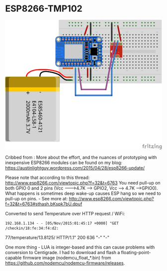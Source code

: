 # ESP8266-TMP102

![](tmp102_huzzah_bb.png)

Cribbed from :
More about the effort, and the nuances of prototyping with inexpensive ESP8266 modules can be found on my
blog: https://austinlightguy.wordpress.com/2015/04/28/esp8266-update/


Please note that according to this thread: http://www.esp8266.com/viewtopic.php?f=32&t=6763 You need pull-up on both GPIO 0 and 2 pins (Vcc --->4.7K --> GPIO2, Vcc --> 4.7K -->GPIO0). What happens is sometimes deep wake-up causes ESP hang so we need to pull-up on pins. - See more at: http://www.esp8266.com/viewtopic.php?f=32&t=6763#sthash.bKspk7bU.dpuf

Converted to send Temperature over HTTP request / WiFi:

    192.168.1.134 - - [05/Nov/2015:01:45:17 +0000] "GET /checkin/18:fe:34:f4:d2:
77/temperature/13.8125/ HTTP/1.1" 200 636 "-" "-"

One more thing - LUA is integer-based and this can cause problems with conversion to Centigrade. 
I had to download and flash a floating-point-capable firmware image (nodemcu_float_*.bin) 
from https://github.com/nodemcu/nodemcu-firmware/releases.


